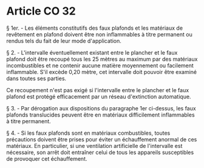 # Article CO 32

§ 1er. - Les éléments constitutifs des faux plafonds et les matériaux de revêtement en plafond doivent être non inflammables à titre permanent ou rendus tels du fait de leur mode d'application.

§ 2. - L'intervalle éventuellement existant entre le plancher et le faux plafond doit être recoupé tous les 25 mètres au maximum par des matériaux incombustibles et ne contenir aucune matière moyennement ou facilement inflammable. S'il excède 0,20 mètre, cet intervalle doit pouvoir être examiné dans toutes ses parties.

Ce recoupement n'est pas exigé si l'intervalle entre le plancher et le faux plafond est protégé efficacement par un réseau d'extinction automatique.

§ 3. - Par dérogation aux dispositions du paragraphe 1er ci-dessus, les faux plafonds translucides peuvent être en matériaux difficilement inflammables à titre permanent.

§ 4. - Si les faux plafonds sont en matériaux combustibles, toutes précautions doivent être prises pour éviter un échauffement anormal de ces matériaux. En particulier, si une ventilation artificielle de l'intervalle est nécessaire, son arrêt doit entraîner celui de tous les appareils susceptibles de provoquer cet échauffement.
